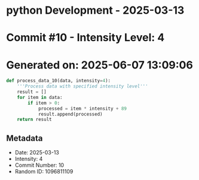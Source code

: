 ﻿# python Development - 2025-03-13
# Commit #10 - Intensity Level: 4
# Generated on: 2025-06-07 13:09:06
```python
def process_data_10(data, intensity=4):
    '''Process data with specified intensity level'''
    result = []
    for item in data:
        if item > 0:
            processed = item * intensity + 89
            result.append(processed)
    return result
```
## Metadata
- Date: 2025-03-13
- Intensity: 4
- Commit Number: 10
- Random ID: 1096811109
